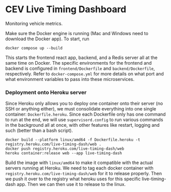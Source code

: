# CEV Live Timing Dashboard

Monitoring vehicle metrics.

Make sure the Docker engine is running (Mac and Windows need to download the Docker app). To start, run

```
docker compose up --build
```

This starts the frontend react app, backend, and a Redis server all at the same time on Docker. The specific environments for the frontend and backend is configured in `frontend/Dockerfile` and `backend/Dockerfile`, respectively. Refer to `docker-compose.yml` for more details on what port and what environment variables to pass into these microservices.

### Deployment onto Heroku server

Since Heroku only allows you to deploy one container onto their server (no SSH or anything either), we must consolidate everything into one single container: `Dockerfile.heroku`. Since each Dockerfile only has one command to run at the end, we will use `supervisord.config` to run various commands in the background all at once, with other features like restart, logging and such (better than a bash script).

```
docker build --platform linux/amd64 -f Dockerfile.heroku -t registry.heroku.com/live-timing-dash/web .
docker push registry.heroku.com/live-timing-dash/web
heroku container:release web --app live-timing-dash
```

Build the image with `linux/amd64` to make it compatible with the actual servers running at Heroku. We need to tag each docker container with `registry.heroku.com/live-timing-dash/web` for it to release properly. Then we push it over to the registry what heroku uses for this specific live-timing-dash app. Then we can then use it to release to the linux.

